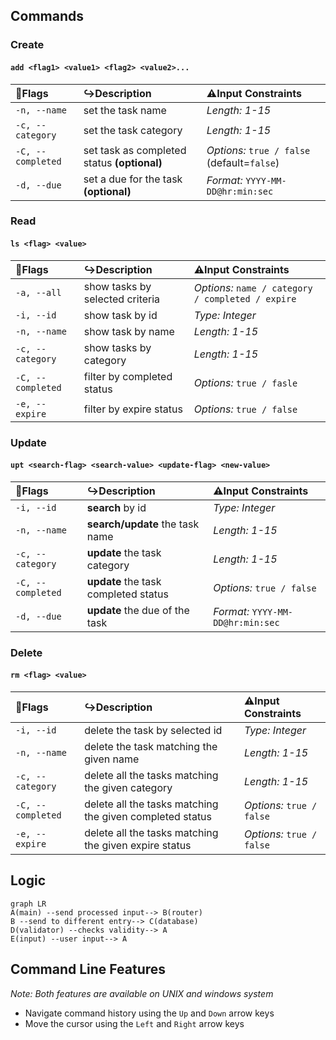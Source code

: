Commands
---
### Create
#### `add <flag1> <value1> <flag2> <value2>...`
|🚩**Flags**|↪️**Description**|⚠️**Input Constraints**|
|:----------|:---------------|:---------------------|
|`-n, --name`|set the task name|*Length: 1-15*|
|`-c, --category`|set the task category|*Length: 1-15*|
|`-C, --completed`|set task as completed status **(optional)**|*Options:* `true / false` (default=`false`)|
|`-d, --due`|set a due for the task **(optional)**|*Format:* `YYYY-MM-DD@hr:min:sec`|
     
### Read
#### `ls <flag> <value>`
|🚩**Flags**|↪️**Description**|⚠️**Input Constraints**|
|:----------|:---------------|:---------------------|
|`-a, --all`|show tasks by selected criteria|*Options:* `name / category / completed / expire`|
|`-i, --id`|show task by id|*Type: Integer*|
|`-n, --name`|show task by name|*Length: 1-15*|
|`-c, --category`|show tasks by category|*Length: 1-15*|
|`-C, --completed`|filter by completed status|*Options:* `true / fasle`|
|`-e, --expire`|filter by expire status|*Options:* `true / false`|

### Update
#### `upt <search-flag> <search-value> <update-flag> <new-value>`
|🚩**Flags**|↪️**Description**|⚠️**Input Constraints**|
|:----------|:---------------|:---------------------|
|`-i, --id`|**search** by id|*Type: Integer*|
|`-n, --name`|**search/update** the task name|*Length: 1-15*|
|`-c, --category`|**update** the task category|*Length: 1-15*|
|`-C, --completed`|**update** the task completed status|*Options:* `true / false`|
|`-d, --due`|**update** the due of the task|*Format:* `YYYY-MM-DD@hr:min:sec`|

### Delete
#### `rm <flag> <value>`
|🚩**Flags**|↪️**Description**|⚠️**Input Constraints**|
|:----------|:---------------|:---------------------|
|`-i, --id`|delete the task by selected id|*Type: Integer*|
|`-n, --name`|delete the task matching the given name|*Length: 1-15*|
|`-c, --category`|delete all the tasks matching the given category|*Length: 1-15*|
|`-C, --completed`|delete all the tasks matching the given completed status|*Options:* `true / false`|
|`-e, --expire`|delete all the tasks matching the given expire status|*Options:* `true / false`|

Logic
---
```mermaid
graph LR
A(main) --send processed input--> B(router)
B --send to different entry--> C(database)
D(validator) --checks validity--> A
E(input) --user input--> A
```

Command Line Features 
---
*Note: Both features are available on UNIX and windows system*
- Navigate command history using the `Up` and `Down` arrow keys  
- Move the cursor using the `Left` and `Right` arrow keys



